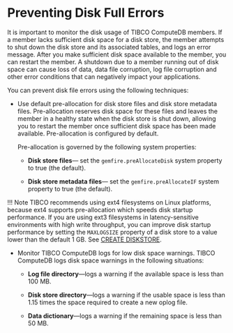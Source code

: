 <a id="preventing-disk-full-errors"></a>
# Preventing Disk Full Errors

It is important to monitor the disk usage of TIBCO ComputeDB members. If a member lacks sufficient disk space for a disk store, the member attempts to shut down the disk store and its associated tables, and logs an error message. After you make sufficient disk space available to the member, you can restart the member. A shutdown due to a member running out of disk space can cause loss of data, data file corruption, log file corruption and other error conditions that can negatively impact your applications.

You can prevent disk file errors using the following techniques:

-   Use default pre-allocation for disk store files and disk store metadata files. Pre-allocation reserves disk space for these files and leaves the member in a healthy state when the disk store is shut down, allowing you to restart the member once sufficient disk space has been made available. Pre-allocation is configured by default.

    Pre-allocation is governed by the following system properties:

    -   **Disk store files**— set the `gemfire.preAllocateDisk` system property to true (the default).

    -   **Disk store metadata files**— set the `gemfire.preAllocateIF` system property to true (the default).

!!! Note
	TIBCO recommends using ext4 filesystems on Linux platforms, because ext4 supports pre-allocation which speeds disk startup performance. If you are using ext3 filesystems in latency-sensitive environments with high write throughput, you can improve disk startup performance by setting the `MAXLOGSIZE` property of a disk store to a value lower than the default 1 GB. See [CREATE DISKSTORE](../reference/sql_reference/create-diskstore.md).

-   Monitor TIBCO ComputeDB logs for low disk space warnings. TIBCO ComputeDB logs disk space warnings in the following situations:

    -   **Log file directory**—logs a warning if the available space is less than 100 MB.

    -   **Disk store directory**—logs a warning if the usable space is less than 1.15 times the space required to create a new oplog file.

    -   **Data dictionary**—logs a warning if the remaining space is less than 50 MB.
